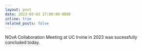 ```yaml
---
layout: post
date: 2023-03-03 17:00:00-0800
inline: true
related_posts: false
---
```


NOvA Collaboration Meeting at UC Irvine in 2023 was sucessfully concluded today.
